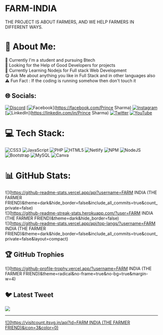 # FARM-INDIA
THE PROJECT IS ABOUT FARMERS, AND WE HELP FARMERS IN DIFFERENT WAYS. 
# 💫 About Me:
🔭 Currently I'm a student and pursuing Btech<br>🤝 Looking for the Help of Good Developers for projects<br>🌱 Currently Learning Nodejs for Full stack Web Development <br>😋 Ask Me about anything you like in Full Stack and in other languages also<br>⚠︎ Fun Fact : If the coding is running somehow then don't touch it


## 🌐 Socials:
[![Discord](https://img.shields.io/badge/Discord-%237289DA.svg?logo=discord&logoColor=white)](https://discord.gg/SHARMAJI) [![Facebook](https://img.shields.io/badge/Facebook-%231877F2.svg?logo=Facebook&logoColor=white)](https://facebook.com/Prince Sharma) [![Instagram](https://img.shields.io/badge/Instagram-%23E4405F.svg?logo=Instagram&logoColor=white)](https://instagram.com/_prince_.12) [![LinkedIn](https://img.shields.io/badge/LinkedIn-%230077B5.svg?logo=linkedin&logoColor=white)](https://linkedin.com/in/Prince Sharma) [![Twitter](https://img.shields.io/badge/Twitter-%231DA1F2.svg?logo=Twitter&logoColor=white)](https://twitter.com/Prince-7895) [![YouTube](https://img.shields.io/badge/YouTube-%23FF0000.svg?logo=YouTube&logoColor=white)](https://youtube.com/@princesharma) 

# 💻 Tech Stack:
![CSS3](https://img.shields.io/badge/css3-%231572B6.svg?style=plastic&logo=css3&logoColor=white) ![JavaScript](https://img.shields.io/badge/javascript-%23323330.svg?style=plastic&logo=javascript&logoColor=%23F7DF1E) ![PHP](https://img.shields.io/badge/php-%23777BB4.svg?style=plastic&logo=php&logoColor=white) ![HTML5](https://img.shields.io/badge/html5-%23E34F26.svg?style=plastic&logo=html5&logoColor=white) ![Netlify](https://img.shields.io/badge/netlify-%23000000.svg?style=plastic&logo=netlify&logoColor=#00C7B7) ![NPM](https://img.shields.io/badge/NPM-%23000000.svg?style=plastic&logo=npm&logoColor=white) ![NodeJS](https://img.shields.io/badge/node.js-6DA55F?style=plastic&logo=node.js&logoColor=white) ![Bootstrap](https://img.shields.io/badge/bootstrap-%23563D7C.svg?style=plastic&logo=bootstrap&logoColor=white) ![MySQL](https://img.shields.io/badge/mysql-%2300f.svg?style=plastic&logo=mysql&logoColor=white) ![Canva](https://img.shields.io/badge/Canva-%2300C4CC.svg?style=plastic&logo=Canva&logoColor=white)
# 📊 GitHub Stats:
![](https://github-readme-stats.vercel.app/api?username=FARM INDIA (THE FARMER FRIEND)&theme=dark&hide_border=false&include_all_commits=true&count_private=false)<br/>
![](https://github-readme-streak-stats.herokuapp.com/?user=FARM INDIA (THE FARMER FRIEND)&theme=dark&hide_border=false)<br/>
![](https://github-readme-stats.vercel.app/api/top-langs/?username=FARM INDIA (THE FARMER FRIEND)&theme=dark&hide_border=false&include_all_commits=true&count_private=false&layout=compact)

## 🏆 GitHub Trophies
![](https://github-profile-trophy.vercel.app/?username=FARM INDIA (THE FARMER FRIEND)&theme=radical&no-frame=true&no-bg=true&margin-w=4)

## 🐦 Latest Tweet
[![](https://gtce.itsvg.in/api?username=Prince-7895)](https://github.com/VishwaGauravIn/github-twitter-card-embed)

---
[![](https://visitcount.itsvg.in/api?id=FARM INDIA (THE FARMER FRIEND)&icon=3&color=0)](https://visitcount.itsvg.in)

<!-- Proudly created with GPRM ( https://gprm.itsvg.in ) -->
